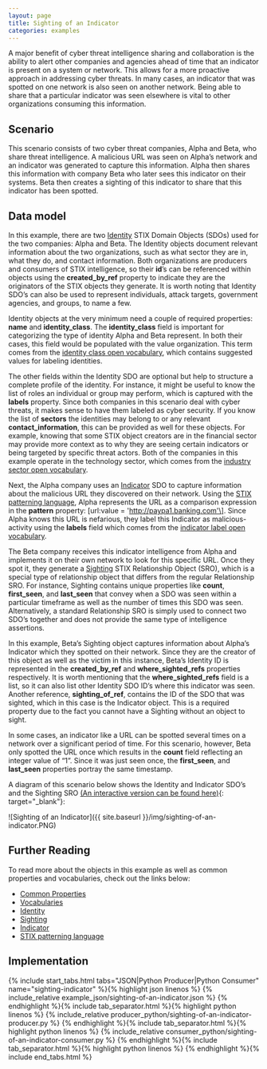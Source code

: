 ```yaml
---
layout: page
title: Sighting of an Indicator
categories: examples
---
```


A major benefit of cyber threat intelligence sharing and collaboration is the ability to alert other companies and agencies ahead of time that an indicator is present on a system or network. This allows for a more proactive approach in addressing cyber threats. In many cases, an indicator that was spotted on one network is also seen on another network. Being able to share that a particular indicator was seen elsewhere is vital to other organizations consuming this information.

**Scenario**
------------

This scenario consists of two cyber threat companies, Alpha and Beta, who share threat intelligence. A malicious URL was seen on Alpha’s network and an indicator was generated to capture this information. Alpha then shares this information with company Beta who later sees this indicator on their systems. Beta then creates a sighting of this indicator to share that this indicator has been spotted.

**Data model**
--------------

In this example, there are two [Identity](https://docs.google.com/document/d/1IvkLxg_tCnICsatu2lyxKmWmh1gY2h8HUNssKIE-UIA/pub#h.wh296fiwpklp) STIX Domain Objects (SDOs) used for the two companies: Alpha and Beta. The Identity objects document relevant information about the two organizations, such as what sector they are in, what they do, and contact information. Both organizations are producers and consumers of STIX intelligence, so their <span class="sdo">**id**</span>’s can be referenced within objects using the <span class="sdo">**created\_by\_ref**</span> property to indicate they are the originators of the STIX objects they generate. It is worth noting that Identity SDO’s can also be used to represent individuals, attack targets, government agencies, and groups, to name a few.

Identity objects at the very minimum need a couple of required properties: <span class="sdo">**name**</span> and <span class="sdo">**identity\_class**</span>. The <span class="sdo">**identity\_class**</span> field is important for categorizing the type of identity Alpha and Beta represent. In both their cases, this field would be populated with the value <span class="values">organization</span>. This term comes from the [identity class open vocabulary](https://docs.google.com/document/d/1dIrh1Lp3KAjEMm8o2VzAmuV0Peu-jt9aAh1IHrjAroM/pub#h.be1dktvcmyu), which contains suggested values for labeling identities.

The other fields within the Identity SDO are optional but help to structure a complete profile of the identity. For instance, it might be useful to know the list of roles an individual or group may perform, which is captured with the <span class="sdo">**labels**</span> property. Since both companies in this scenario deal with cyber threats, it makes sense to have them labeled as <span class="values">cyber security</span>. If you know the list of <span class="sdo">**sectors**</span> the identities may belong to or any relevant <span class="sdo">**contact\_information**</span>, this can be provided as well for these objects. For example, knowing that some STIX object creators are in the financial sector may provide more context as to why they are seeing certain indicators or being targeted by specific threat actors. Both of the companies in this example operate in the <span class="values">technology</span> sector, which comes from the [industry sector open vocabulary](https://docs.google.com/document/d/1dIrh1Lp3KAjEMm8o2VzAmuV0Peu-jt9aAh1IHrjAroM/pub#h.oogrswk3onck).

Next, the Alpha company uses an [Indicator](https://docs.google.com/document/d/1IvkLxg_tCnICsatu2lyxKmWmh1gY2h8HUNssKIE-UIA/pub#h.muftrcpnf89v) SDO to capture information about the malicious URL they discovered on their network. Using the [STIX patterning language](https://docs.google.com/document/d/1nK1RXcE2aMvQoG1Kgr3aTBtHZ1IyehzOk7vU0n5FUGY/pub), Alpha represents the URL as a comparison expression in the <span class="sdo">**pattern**</span> property: <span class="values">\[url:value = 'http://paypa1.banking.com'\]</span>. Since Alpha knows this URL is nefarious, they label this Indicator as <span class="values">malicious-activity</span> using the <span class="sdo">**labels**</span> field which comes from the [indicator label open vocabulary](https://docs.google.com/document/d/1dIrh1Lp3KAjEMm8o2VzAmuV0Peu-jt9aAh1IHrjAroM/pub#h.cvhfwe3t9vuo).

The Beta company receives this indicator intelligence from Alpha and implements it on their own network to look for this specific URL. Once they spot it, they generate a [Sighting](https://docs.google.com/document/d/1IvkLxg_tCnICsatu2lyxKmWmh1gY2h8HUNssKIE-UIA/pub#h.a795guqsap3r) STIX Relationship Object (SRO), which is a special type of relationship object that differs from the regular Relationship SRO. For instance, Sighting contains unique properties like <span class="sdo">**count**</span>, <span class="sdo">**first\_seen**</span>, and <span class="sdo">**last\_seen**</span> that convey when a SDO was seen within a particular timeframe as well as the number of times this SDO was seen. Alternatively, a standard Relationship SRO is simply used to connect two SDO’s together and does not provide the same type of intelligence assertions.

In this example, Beta’s Sighting object captures information about Alpha’s Indicator which they spotted on their network. Since they are the creator of this object as well as the victim in this instance, Beta’s Identity ID is represented in the <span class="sdo">**created\_by\_ref**</span> and <span class="sdo">**where\_sighted\_refs**</span> properties respectively. It is worth mentioning that the <span class="sdo">**where\_sighted\_refs**</span> field is a list, so it can also list other Identity SDO ID’s where this indicator was seen. Another reference, <span class="sdo">**sighting\_of\_ref**</span>, contains the ID of the SDO that was sighted, which in this case is the Indicator object. This is a required property due to the fact you cannot have a Sighting without an object to sight.

In some cases, an indicator like a URL can be spotted several times on a network over a significant period of time. For this scenario, however, Beta only spotted the URL once which results in the **count** field reflecting an integer value of “1”. Since it was just seen once, the <span class="sdo">**first\_seen**</span>, and <span class="sdo">**last\_seen**</span> properties portray the same timestamp.

A diagram of this scenario below shows the Identity and Indicator SDO’s and the Sighting SRO [(An interactive version can be found here)](https://oasis-open.github.io/cti-stix-visualization/?url=https://raw.githubusercontent.com/oasis-open/cti-documentation/master/examples/example_json/sighting-of-an-indicator.json){: target="_blank"}:

![Sighting of an Indicator]({{ site.baseurl }}/img/sighting-of-an-indicator.PNG)

**Further Reading**
-------------------

To read more about the objects in this example as well as common properties and vocabularies, check out the links below:

-   [Common Properties](https://docs.google.com/document/d/1dIrh1Lp3KAjEMm8o2VzAmuV0Peu-jt9aAh1IHrjAroM/pub#h.xzbicbtscatx)
-   [Vocabularies](https://docs.google.com/document/d/1dIrh1Lp3KAjEMm8o2VzAmuV0Peu-jt9aAh1IHrjAroM/pub#h.iit7tolczlxv)
-   [Identity](https://docs.google.com/document/d/1IvkLxg_tCnICsatu2lyxKmWmh1gY2h8HUNssKIE-UIA/pub#h.wh296fiwpklp)
-   [Sighting](https://docs.google.com/document/d/1IvkLxg_tCnICsatu2lyxKmWmh1gY2h8HUNssKIE-UIA/pub#h.a795guqsap3r)
-   [Indicator](https://docs.google.com/document/d/1IvkLxg_tCnICsatu2lyxKmWmh1gY2h8HUNssKIE-UIA/pub#h.muftrcpnf89v)
-   [STIX patterning language](https://docs.google.com/document/d/1nK1RXcE2aMvQoG1Kgr3aTBtHZ1IyehzOk7vU0n5FUGY/pub)

**Implementation**
------------------

{% include start_tabs.html tabs="JSON|Python Producer|Python Consumer" name="sighting-indicator" %}{% highlight json linenos %}
{% include_relative example_json/sighting-of-an-indicator.json %}
{% endhighlight %}{% include tab_separator.html %}{% highlight python linenos %}
{% include_relative producer_python/sighting-of-an-indicator-producer.py %}
{% endhighlight %}{% include tab_separator.html %}{% highlight python linenos %}
{% include_relative consumer_python/sighting-of-an-indicator-consumer.py %}
{% endhighlight %}{% include tab_separator.html %}{% highlight python linenos %}
{% endhighlight %}{% include end_tabs.html %}
